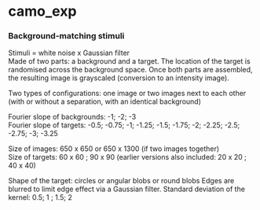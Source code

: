 # camo_exp
### Background-matching stimuli 
Stimuli = white noise x Gaussian filter <br>
Made of two parts: a background and a target. The location of the target is randomised across the background space. Once both parts are assembled, the resulting image is grayscaled (conversion to an intensity image). 

Two types of configurations: one image or two images next to each other (with or without a separation, with an identical background)

Fourier slope of backgrounds: -1; -2; -3 <br>
Fourier slope of targets: -0.5; -0.75; -1; -1.25; -1.5; -1.75; -2; -2.25; -2.5; -2.75; -3; -3.25

Size of images: 650 x 650 or 650 x 1300 (if two images together)<br>
Size of targets: 60 x 60 ; 90 x 90 (earlier versions also included: 20 x 20 ; 40 x 40)

Shape of the target: circles or angular blobs or round blobs
Edges are blurred to limit edge effect via a Gaussian filter. Standard deviation of the kernel: 0.5; 1 ; 1.5; 2